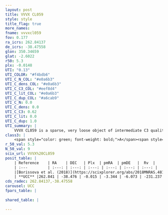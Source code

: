 ```yaml
---
layout: post
title: VVVX CL059
style: style
title_flag: true
more_names: 
fname: vvvxcl059
fov: 0.177
ra_icrs: 262.84137
de_icrs: -38.47558
glon: 350.34659
glat: -2.6022
r50: 5.3
plx: -0.0148
UTI: "0.13"
UTI_COLOR: "#f4bdb6"
UTI_C_N_COL: "#e0a6b3"
UTI_C_dens_COL: "#e0a6b3"
UTI_C_C3_COL: "#eef8d4"
UTI_C_lit_COL: "#e0a6b3"
UTI_C_dup_COL: "#a6cab9"
UTI_C_N: 0.0
UTI_C_dens: 0.0
UTI_C_C3: 0.62
UTI_C_lit: 0.0
UTI_C_dup: 1.0
UTI_summary: |
    VVVX CL059 is a sparse, very loose object of intermediate C3 quality. It is rarely studied in the literature, with no articles listed in the last 7 years.<br><br><span style="color: #99180f; font-weight: bold;">Warning: </span>contains less than 25 stars with <i>P>0.5</i> estimated.
class3: |
    <span style="color: green; font-weight: bold;">A</span><span style="color: red; font-weight: bold;">C</span>
r_50_val: 5.3
N_50_val: 9
scix_url: VVVX%20CL059
posit_table: |
    | Reference    | RA    | DEC   | Plx  | pmRA  | pmDE   |  Rv  |
    | :---         | :---: | :---: | :---: | :---: | :---: | :---: |
    |[Borissova et al. (2018)](https://scixplorer.org/abs/2018MNRAS.481.3902B) | 262.845 | -38.47 | -- | -3.305 | -6.066 | -- |
    | **UCC** |262.841 | -38.476 | -0.015 | -3.344 | -6.073 | -231.237 | 
cds_radec: 262.84137,-38.47558
carousel: UCC
fpars_table: |
    
shared_table: |
    
---
```

